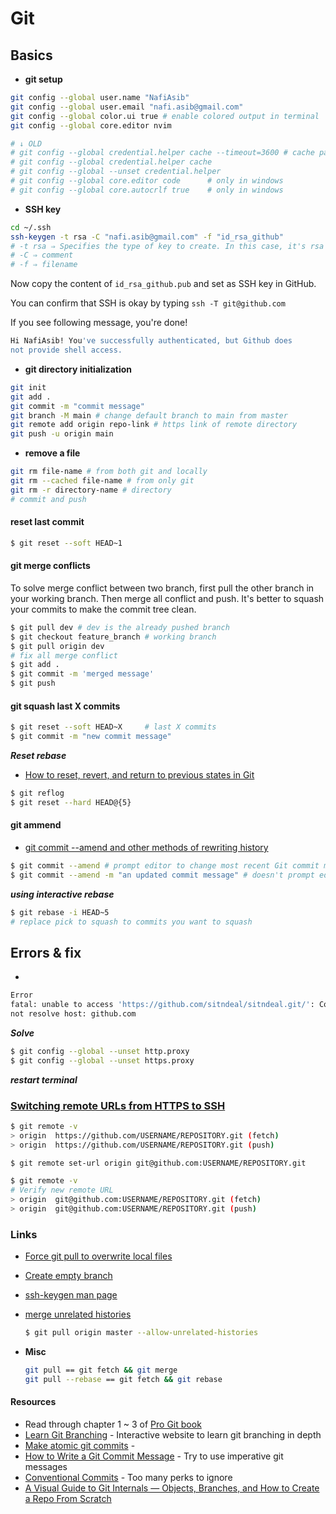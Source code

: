 # Git

## Basics

* **git setup**

```bash
git config --global user.name "NafiAsib"
git config --global user.email "nafi.asib@gmail.com"
git config --global color.ui true # enable colored output in terminal
git config --global core.editor nvim

# ↓ OLD
# git config --global credential.helper cache --timeout=3600 # cache password for 3600 second
# git config --global credential.helper cache
# git config --global --unset credential.helper
# git config --global core.editor code      # only in windows
# git config --global core.autocrlf true    # only in windows
```

* **SSH key**

```bash
cd ~/.ssh
ssh-keygen -t rsa -C "nafi.asib@gmail.com" -f "id_rsa_github"
# -t rsa ⇒ Specifies the type of key to create. In this case, it's rsa
# -C ⇒ comment
# -f ⇒ filename
```

Now copy the content of `id_rsa_github.pub` and set as SSH key in GitHub.

You can confirm that SSH is okay by typing `ssh -T git@github.com`

If you see following message, you're done!

```bash
Hi NafiAsib! You've successfully authenticated, but Github does
not provide shell access.
```

* **git directory initialization**

```bash
git init
git add .
git commit -m "commit message"
git branch -M main # change default branch to main from master
git remote add origin repo-link # https link of remote directory
git push -u origin main
```

* **remove a file**

```bash
git rm file-name # from both git and locally
git rm --cached file-name # from only git
git rm -r directory-name # directory
# commit and push
```

#### &#x20;reset last commit

```bash
$ git reset --soft HEAD~1
```

#### git merge conflicts

To solve merge conflict between two branch, first pull the other branch in your working branch. Then merge all conflict and push. It's better to squash your commits to make the commit tree clean.

```bash
$ git pull dev # dev is the already pushed branch
$ git checkout feature_branch # working branch
$ git pull origin dev
# fix all merge conflict
$ git add .
$ git commit -m 'merged message'
$ git push
```

#### git squash last X commits

```bash
$ git reset --soft HEAD~X     # last X commits
$ git commit -m "new commit message"
```

_**Reset rebase**_

* [How to reset, revert, and return to previous states in Git](https://opensource.com/article/18/6/git-reset-revert-rebase-commands)

```bash
$ git reflog
$ git reset --hard HEAD@{5}
```

#### git ammend

* [git commit --amend and other methods of rewriting history](https://www.atlassian.com/git/tutorials/rewriting-history)

```bash
$ git commit --amend # prompt editor to change most recent Git commit message
$ git commit --amend -m "an updated commit message" # doesn't prompt editor
```

_**using interactive rebase**_

```bash
$ git rebase -i HEAD~5
# replace pick to squash to commits you want to squash
```

## Errors & fix

*

```bash
Error
fatal: unable to access 'https://github.com/sitndeal/sitndeal.git/': Could
not resolve host: github.com
```

_**Solve**_

```bash
$ git config --global --unset http.proxy
$ git config --global --unset https.proxy
```

_**restart terminal**_



### [Switching remote URLs from HTTPS to SSH](https://docs.github.com/en/get-started/getting-started-with-git/managing-remote-repositories#switching-remote-urls-from-https-to-ssh)

```bash
$ git remote -v
> origin  https://github.com/USERNAME/REPOSITORY.git (fetch)
> origin  https://github.com/USERNAME/REPOSITORY.git (push)

$ git remote set-url origin git@github.com:USERNAME/REPOSITORY.git

$ git remote -v
# Verify new remote URL
> origin  git@github.com:USERNAME/REPOSITORY.git (fetch)
> origin  git@github.com:USERNAME/REPOSITORY.git (push)
```

### Links

* [Force git pull to overwrite local files](https://stackoverflow.com/questions/1125968/how-do-i-force-git-pull-to-overwrite-local-files)
* [Create empty branch](https://stackoverflow.com/questions/34100048/create-empty-branch-on-github/55943394)
* [ssh-keygen man page](https://man7.org/linux/man-pages/man1/ssh-keygen.1.html)
*   [merge unrelated histories](https://www.educative.io/edpresso/the-fatal-refusing-to-merge-unrelated-histories-git-error)

    ```bash
    $ git pull origin master --allow-unrelated-histories
    ```
*   **Misc**

    ```bash
    git pull == git fetch && git merge
    git pull --rebase == git fetch && git rebase
    ```



#### Resources

* Read through chapter 1 \~ 3 of [Pro Git book](https://git-scm.com/book/en/v2)
* [Learn Git Branching](https://learngitbranching.js.org/) - Interactive website to learn git branching in depth
* [Make atomic git commits](https://www.aleksandrhovhannisyan.com/blog/atomic-git-commits/) -&#x20;
* [How to Write a Git Commit Message](https://cbea.ms/git-commit/#imperative) - Try to use imperative git messages
* [Conventional Commits](https://www.conventionalcommits.org/en/v1.0.0/) - Too many perks to ignore
* [A Visual Guide to Git Internals — Objects, Branches, and How to Create a Repo From Scratch](https://www.freecodecamp.org/news/git-internals-objects-branches-create-repo/)
